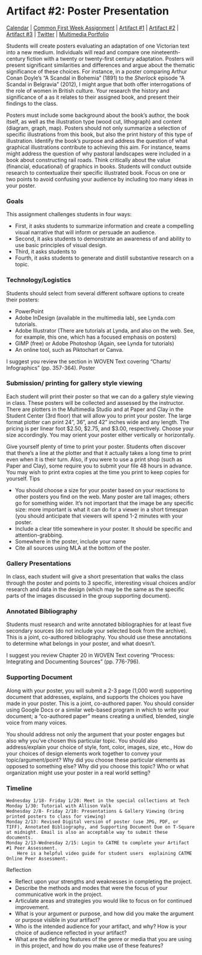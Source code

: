 <h1>Artifact #2: Poster Presentation</h1>

<a href="https://kholterhoff.github.io/F17_ENG_1102/Victorians_In_Cyberspace">Calendar</a>  |  <a href="https://kholterhoff.github.io/F17_ENG_1102/Common_First_Week_Assignment">Common First Week Assignment</a> | <a href="https://kholterhoff.github.io/F17_ENG_1102/Artifact_1">Artifact #1</a> |  <a href="https://kholterhoff.github.io/F17_ENG_1102/Artifact_2">Artifact #2</a> |  <a href="https://kholterhoff.github.io/F17_ENG_1102/Artifact_3">Artifact #3</a> |  <a href="https://kholterhoff.github.io/F17_ENG_1102/Twitter">Twitter</a> | <a href="https://kholterhoff.github.io/F17_ENG_1102/Multimedia_Portfolio">Multimedia Portfolio</a>

Students will create posters evaluating an adaptation of one Victorian text into a new medium. Individuals will read and compare one nineteenth-century fiction with a twenty or twenty-first century adaptation. Posters will present significant similarities and differences and argue about the thematic significance of these choices. For instance, in a poster comparing Arthur Conan Doyle’s “A Scandal in Bohemia” (1891) to the _Sherlock_ episode “A Scandal in Belgravia” (2012), I might argue that both offer interrogations of the role of women in British culture. Your research the history and significance of a as it relates to their assigned book, and present their findings to the class.

Posters must include some background about the book’s author, the book itself, as well as the illustration type  (wood cut, lithograph) and content (diagram, graph, map). Posters should not only summarize a selection of specific illustrations from this book, but also the print history of this type of illustration. Identify the book’s purpose and address the question of what graphical illustrations contribute to achieving this aim. For instance, teams might address the question of why pastoral landscapes were included in a book about constructing rail roads. Think critically about the value (financial, educational) of graphics in books. Students will conduct outside research to contextualize their specific illustrated book. Focus on one or two points to avoid confusing your audience by including too many ideas in your poster.

<h3>Goals</h3>

This assignment challenges students in four ways:

* First, it asks students to summarize information and create a compelling visual narrative that will inform or persuade an audience.
* Second, it asks students to demonstrate an awareness of and ability to use basic principles of visual design.
* Third, it asks students to 
* Fourth, it asks students to generate and distill substantive research on a topic.

<h3>Technology/Logistics</h3>

Students should select from several different software options to create their posters:

* PowerPoint
* Adobe InDesign (available in the multimedia lab), see Lynda.com tutorials.
* Adobe Illustrator (There are tutorials at Lynda, and also on the web. See, for example, this one, which has a focused emphasis on posters)
* GIMP (free) or Adobe Photoshop (Again, see Lynda for tutorials)
* An online tool, such as Piktochart or Canva.

I suggest you review the section in WOVEN Text covering “Charts/ Infographics” (pp. 357-364).
Poster


<h3>Submission/ printing for gallery style viewing</h3>

Each student will print their poster so that we can do a gallery style viewing in class. These posters will be collected and assessed by the instructor. There are plotters in the Multimedia Studio and at Paper and Clay in the Student Center (3rd floor) that will allow you to print your poster. The large format plotter can print 24”, 36”, and 42” inches wide and any length. The pricing is per linear foot $2.50, $2.75, and $3.00, respectively. Choose your size accordingly. You may orient your poster either vertically or horizontally.

Give yourself plenty of time to print your poster. Students often discover that there’s a line at the plotter and that it actually takes a long time to print even when it is their turn. Also, if you were to use a print shop (such as Paper and Clay), some require you to submit your file 48 hours in advance. You may wish to print extra copies at the time you print to keep copies for yourself.
Tips

* You should choose a size for your poster based on your reactions to other posters you find on the web. Many poster are tall images; others go for something wider. It’s not important that the image be any specific size: more important is what it can do for a viewer in a short timespan (you should anticipate that viewers will spend 1-2 minutes with your poster.
* Include a clear title somewhere in your poster. It should be specific and attention-grabbing.
* Somewhere in the poster, include your name
* Cite all sources using MLA at the bottom of the poster.

<h3>Gallery Presentations</h3>

In class, each student will give a short presentation that walks the class through the poster and points to 3 specific, interesting visual choices and/or research and data in the design (which may be the same as the specific parts of the images discussed in the group supporting document).

<h3>Annotated Bibliography</h3>

Students must research and write annotated bibliographies for at least five secondary sources (do not include your selected book from the archive). This is a joint, co-authored bibliography. You should use these annotations to determine what belongs in your poster, and what doesn’t.

I suggest you review Chapter 20 in WOVEN Text covering “Process: Integrating and Documenting Sources” (pp. 776-796).

<h3> Supporting Document </h3>

Along with your poster, you will submit a 2-3 page (1,000 word) supporting document that addresses, explains, and supports the choices you have made in your poster. This is a joint, co-authored paper. You should consider using Google Docs or a similar web-based program in which to write your document; a “co-authored paper” means creating a unified, blended, single voice from many voices.

You should address not only the argument that your poster engages but also why you’ve chosen this particular topic. You should also address/explain your choice of style, font, color, images, size, etc., How do your choices of design elements work together to convey your topic/argument/point? Why did you choose these particular elements as opposed to something else? Why did you choose this topic? Who or what organization might use your poster in a real world setting?


<h3>Timeline</h3>

    Wednesday 1/18- Friday 1/20: Meet in the special collections at Tech
    Monday 1/30: Tutorial with Allison Valk
    Wednesday 2/8- Friday 2/10: Presentations & Gallery Viewing (bring printed posters to class for viewing)
    Monday 2/13: Revised Digital version of poster (use JPG, PDF, or TIFF), Annotated Bibliography, and Supporting Document Due on T-Square at midnight. Email is also an acceptable way to submit these documents.
    Monday 2/13-Wednesday 2/15: Login to CATME to complete your Artifact #1 Peer Assessment.
        Here is a helpful video guide for student users  explaining CATME Online Peer Assessment.

Reflection

* Reflect upon your strengths and weaknesses in completing the project.
* Describe the methods and modes that were the focus of your communicative work in the project.
* Articulate areas and strategies you would like to focus on for continued improvement.
* What is your argument or purpose, and how did you make the argument or purpose visible in your artifact?
* Who is the intended audience for your artifact, and why? How is your choice of audience reflected in your artifact?
* What are the defining features of the genre or media that you are using in this project, and how do you make use of these features?
